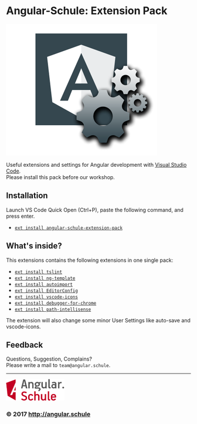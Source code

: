 # Angular-Schule: Extension Pack

![Logo](images/angular-shield-overflow.png)

Useful extensions and settings for Angular development with [Visual Studio Code](https://code.visualstudio.com/).  
Please install this pack before our workshop.

## Installation

Launch VS Code Quick Open (Ctrl+P), paste the following command, and press enter.
* [`ext install angular-schule-extension-pack`](https://marketplace.visualstudio.com/items?itemName=angular-schule.angular-schule-extension-pack)

## What's inside?

This extensions contains the following extensions in one single pack:

* [`ext install tslint`](https://marketplace.visualstudio.com/items?itemName=eg2.tslint)
* [`ext install ng-template`](https://marketplace.visualstudio.com/items?itemName=Angular.ng-template)
* [`ext install autoimport`](https://marketplace.visualstudio.com/items?itemName=steoates.autoimport)
* [`ext install EditorConfig`](https://marketplace.visualstudio.com/items?itemName=EditorConfig.EditorConfig)
* [`ext install vscode-icons`](https://marketplace.visualstudio.com/items?itemName=robertohuertasm.vscode-icons)
* [`ext install debugger-for-chrome`](https://marketplace.visualstudio.com/items?itemName=msjsdiag.debugger-for-chrome)
* [`ext install path-intellisense`](https://marketplace.visualstudio.com/items?itemName=christian-kohler.path-intellisense)

The extension will also change some minor User Settings like auto-save and vscode-icons.

## Feedback

Questions, Suggestion, Complains?  
Please write a mail to `team@angular.schule`.

----------

<img src="images/logo-angular-schule.png" height="60">

### &copy; 2017 http://angular.schule

